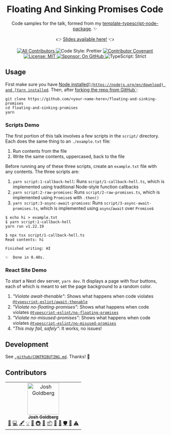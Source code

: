 <h1 align="center">Floating And Sinking Promises Code</h1>

<p align="center">Code samples for the talk, formed from my <a href="github.com/JoshuaKGoldberg/template-typescript-node-package">template-typescript-node-package</a>. ✨</p>

<p align="center">👉 <a href="https://1drv.ms/p/s!AvUc1cvPrJnWvtxb_0WRNwMDrhMGvg">Slides available here!</a> 👈</p>

<p align="center">
	<!-- ALL-CONTRIBUTORS-BADGE:START - Do not remove or modify this section -->
	<a href="#contributors">
		<img alt="All Contributors" src="https://img.shields.io/badge/all_contributors-1-21bb42.svg" />
	</a>
	<!-- ALL-CONTRIBUTORS-BADGE:END -->
	<img alt="Code Style: Prettier" src="https://img.shields.io/badge/code_style-prettier-21bb42.svg" />
	<a href="https://github.com/JoshuaKGoldberg/floating-and-sinking-promises/blob/main/.github/CODE_OF_CONDUCT.md">
		<img alt="Contributor Covenant" src="https://img.shields.io/badge/code_of_conduct-contributor_covenant-21bb42" />
	</a>
	<a href="https://github.com/JoshuaKGoldberg/floating-and-sinking-promises/blob/main/LICENSE.md">
	    <img alt="License: MIT" src="https://img.shields.io/github/license/JoshuaKGoldberg/floating-and-sinking-promises?color=21bb42">
    </a>
	<a href="https://github.com/sponsors/JoshuaKGoldberg">
    	<img alt="Sponsor: On GitHub" src="https://img.shields.io/badge/sponsor-on_github-21bb42.svg" />
    </a>
    <img alt="TypeScript: Strict" src="https://img.shields.io/badge/typescript-strict-21bb42.svg" />
</p>

## Usage

First make sure you have [Node installed`](https://nodejs.org/en/download) and [Yarn installed`](https://yarnpkg.com/getting-started/install).
Then, after [forking the repo from GitHub`](https://help.github.com/articles/fork-a-repo):

```shell
git clone https://github.com/<your-name-here>/floating-and-sinking-promises
cd floating-and-sinking-promises
yarn
```

### Scripts Demo

The first portion of this talk involves a few scripts in the `script/` directory.
Each does the same thing to an `./example.txt` file:

1. Run contents from the file
2. Write the same contents, uppercased, back to the file

Before running any of these three scripts, create an `example.txt` file with any contents.
The three scripts are:

1. `yarn script:1-callback-hell`: Runs `script/1-callback-hell.ts`, which is implemented using traditional Node-style function callbacks
2. `yarn script:2-raw-promises`: Runs `script/2-raw-promises.ts`, which is implemented using `Promise`s with `.then()`
3. `yarn script:3-async-await-promises`: Runs `script/3-async-await-promises.ts`, which is implemented using `async`/`await` over `Promise`s

```plaintext
$ echo hi > example.txt
$ yarn script:1-callback-hell
yarn run v1.22.19

$ npx tsx script/1-callback-hell.ts
Read contents: hi

Finished writing: HI

✨  Done in 0.40s.
```

### React Site Demo

To start a Next dev server, `yarn dev`.
It displays a page with four buttons, each of which is meant to set the page background to a random color.

1. _"Violate await-thenable"_: Shows what happens when code violates [`@typescript-eslint/await-thenable`](https://typescript-eslint.io/rules/await-thenable)
2. _"Violate no-floating-promises"_: Shows what happens when code violates [`@typescript-eslint/no-floating-promises`](https://typescript-eslint.io/rules/no-floating-promises)
3. _"Violate no-misused-promises"_: Shows what happens when code violates [`@typescript-eslint/no-misused-promises`](https://typescript-eslint.io/rules/no-misused-promises)
4. _"This may fail, safely"_: It works, no issues!

## Development

See [`.github/CONTRIBUTING.md`](./.github/CONTRIBUTING.md).
Thanks! 💖

## Contributors

<!-- ALL-CONTRIBUTORS-LIST:START - Do not remove or modify this section -->
<!-- prettier-ignore-start -->
<!-- markdownlint-disable -->
<!-- spellchecker: disable -->
<table>
  <tbody>
    <tr>
      <td align="center"><a href="http://www.joshuakgoldberg.com"><img src="https://avatars.githubusercontent.com/u/3335181?v=4?s=100" width="100px;" alt="Josh Goldberg"/><br /><sub><b>Josh Goldberg</b></sub></a><br /><a href="https://github.com/JoshuaKGoldberg/floating-and-sinking-promises/issues?q=author%3AJoshuaKGoldberg" title="Bug reports">🐛</a> <a href="https://github.com/JoshuaKGoldberg/floating-and-sinking-promises/commits?author=JoshuaKGoldberg" title="Code">💻</a> <a href="#content-JoshuaKGoldberg" title="Content">🖋</a> <a href="#example-JoshuaKGoldberg" title="Examples">💡</a> <a href="#ideas-JoshuaKGoldberg" title="Ideas, Planning, & Feedback">🤔</a> <a href="#infra-JoshuaKGoldberg" title="Infrastructure (Hosting, Build-Tools, etc)">🚇</a> <a href="#maintenance-JoshuaKGoldberg" title="Maintenance">🚧</a> <a href="#platform-JoshuaKGoldberg" title="Packaging/porting to new platform">📦</a> <a href="#projectManagement-JoshuaKGoldberg" title="Project Management">📆</a> <a href="https://github.com/JoshuaKGoldberg/floating-and-sinking-promises/pulls?q=is%3Apr+reviewed-by%3AJoshuaKGoldberg" title="Reviewed Pull Requests">👀</a> <a href="#security-JoshuaKGoldberg" title="Security">🛡️</a> <a href="#tool-JoshuaKGoldberg" title="Tools">🔧</a> <a href="https://github.com/JoshuaKGoldberg/floating-and-sinking-promises/commits?author=JoshuaKGoldberg" title="Tests">⚠️</a></td>
    </tr>
  </tbody>
</table>

<!-- spellchecker: enable -->
<!-- markdownlint-restore -->
<!-- prettier-ignore-end -->

<!-- ALL-CONTRIBUTORS-LIST:END -->

